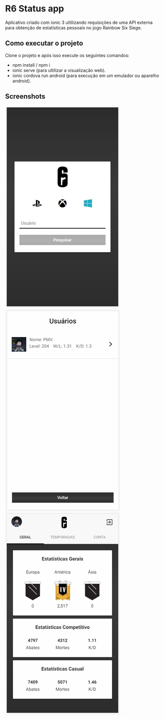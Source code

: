 # R6 Status app

Aplicativo criado com ionic 3 ultilizando requisições de uma API externa para obtenção de estatísticas pessoais no jogo Rainbow Six Siege.

## Como executar o projeto

Clone o projeto e após isso execute os seguintes comandos:

- npm install / npm i
- ionic serve (para ultilizar a visualização web).
- ionic cordova run android (para execução em um emulador ou aparelho android).

## Screenshots

![print 1](print1.jpg)
![print 2](print2.jpg)
![print 2](print3.jpg)
